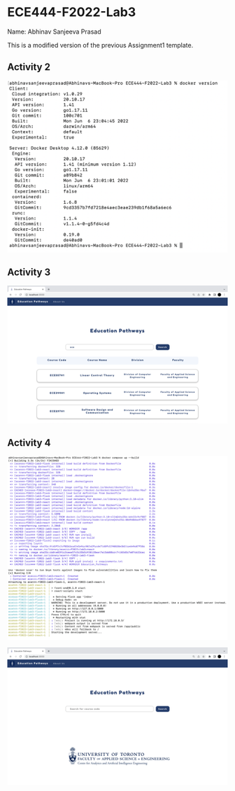 # ECE444-F2022-Lab3

Name: Abhinav Sanjeeva Prasad

This is a modified version of the previous Assignment1 template.


## Activity 2

![](images/Activity2.png)

## Activity 3

![](images/Activity3.png)

## Activity 4

![](images/Activity4_1.png)

![](images/Activity4_2.png)